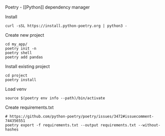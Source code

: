 Poetry - [[Python]] dependency manager

Install 
```
curl -sSL https://install.python-poetry.org | python3 -
```

Create new project
```
cd my_app/
poetry init -n
poetry shell
poetry add pandas
```

Install existing project
```
cd project
poetry install
```

Load venv
```
source $(poetry env info --path)/bin/activate
```

Create requirements.txt
```
# https://github.com/python-poetry/poetry/issues/3472#issuecomment-744356551
poetry export -f requirements.txt --output requirements.txt --without-hashes
```